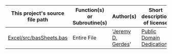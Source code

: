 |This project's source file path|Function(s) or Subroutine(s)|Author(s)|Short description of license|
|---|---|---|---|
|[Excel/src/basSheets.bas](https://github.com/Temtesb/StatisticsCalculationsForExcel/blob/master/Excel/src/basSheets.bas)|Entire File|'[Jeremy D. Gerdes](mailto:jeremy.gerdes@navy.mil)'|[Public Domain Dedication](https://creativecommons.org/publicdomain/zero/1.0/)|
